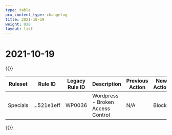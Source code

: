 ```yaml
---
type: table
pcx_content_type: changelog
title: 2021-10-19
weight: 928
layout: list
---
```


# 2021-10-19

{{<table-wrap>}}

<table style="width: 100%">
  <thead>
    <tr>
      <th>Ruleset</th>
      <th>Rule ID</th>
      <th>Legacy Rule ID</th>
      <th>Description</th>
      <th>Previous Action</th>
      <th>New Action</th>
    </tr>
  </thead>
  <tbody>
    <tr>
      <td>Specials</td>
      <td>...521e1eff</td>
      <td>WP0036</td>
      <td>Wordpress - Broken Access Control</td>
      <td>N/A</td>
      <td>Block</td>
    </tr>
  </tbody>
</table>
{{</table-wrap>}}
